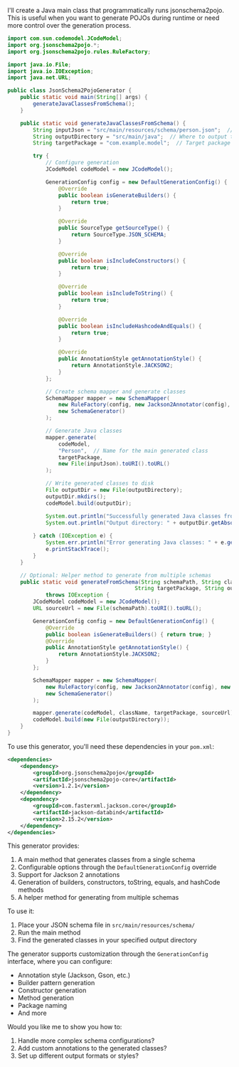 I'll create a Java main class that programmatically runs jsonschema2pojo. This is useful when you want to generate POJOs during runtime or need more control over the generation process.



```java
import com.sun.codemodel.JCodeModel;
import org.jsonschema2pojo.*;
import org.jsonschema2pojo.rules.RuleFactory;

import java.io.File;
import java.io.IOException;
import java.net.URL;

public class JsonSchema2PojoGenerator {
    public static void main(String[] args) {
        generateJavaClassesFromSchema();
    }

    public static void generateJavaClassesFromSchema() {
        String inputJson = "src/main/resources/schema/person.json";  // Your schema location
        String outputDirectory = "src/main/java";  // Where to output the generated classes
        String targetPackage = "com.example.model";  // Target package for generated classes

        try {
            // Configure generation
            JCodeModel codeModel = new JCodeModel();

            GenerationConfig config = new DefaultGenerationConfig() {
                @Override
                public boolean isGenerateBuilders() {
                    return true;
                }

                @Override
                public SourceType getSourceType() {
                    return SourceType.JSON_SCHEMA;
                }

                @Override
                public boolean isIncludeConstructors() {
                    return true;
                }

                @Override
                public boolean isIncludeToString() {
                    return true;
                }

                @Override
                public boolean isIncludeHashcodeAndEquals() {
                    return true;
                }

                @Override
                public AnnotationStyle getAnnotationStyle() {
                    return AnnotationStyle.JACKSON2;
                }
            };

            // Create schema mapper and generate classes
            SchemaMapper mapper = new SchemaMapper(
                new RuleFactory(config, new Jackson2Annotator(config), new SchemaStore()),
                new SchemaGenerator()
            );

            // Generate Java classes
            mapper.generate(
                codeModel,
                "Person",  // Name for the main generated class
                targetPackage,
                new File(inputJson).toURI().toURL()
            );

            // Write generated classes to disk
            File outputDir = new File(outputDirectory);
            outputDir.mkdirs();
            codeModel.build(outputDir);

            System.out.println("Successfully generated Java classes from JSON Schema!");
            System.out.println("Output directory: " + outputDir.getAbsolutePath());
            
        } catch (IOException e) {
            System.err.println("Error generating Java classes: " + e.getMessage());
            e.printStackTrace();
        }
    }

    // Optional: Helper method to generate from multiple schemas
    public static void generateFromSchema(String schemaPath, String className, 
                                        String targetPackage, String outputDirectory) 
            throws IOException {
        JCodeModel codeModel = new JCodeModel();
        URL sourceUrl = new File(schemaPath).toURI().toURL();

        GenerationConfig config = new DefaultGenerationConfig() {
            @Override
            public boolean isGenerateBuilders() { return true; }
            @Override
            public AnnotationStyle getAnnotationStyle() { 
                return AnnotationStyle.JACKSON2; 
            }
        };

        SchemaMapper mapper = new SchemaMapper(
            new RuleFactory(config, new Jackson2Annotator(config), new SchemaStore()),
            new SchemaGenerator()
        );

        mapper.generate(codeModel, className, targetPackage, sourceUrl);
        codeModel.build(new File(outputDirectory));
    }
}

```

To use this generator, you'll need these dependencies in your `pom.xml`:

```xml
<dependencies>
    <dependency>
        <groupId>org.jsonschema2pojo</groupId>
        <artifactId>jsonschema2pojo-core</artifactId>
        <version>1.2.1</version>
    </dependency>
    <dependency>
        <groupId>com.fasterxml.jackson.core</groupId>
        <artifactId>jackson-databind</artifactId>
        <version>2.15.2</version>
    </dependency>
</dependencies>
```

This generator provides:

1. A main method that generates classes from a single schema
2. Configurable options through the `DefaultGenerationConfig` override
3. Support for Jackson 2 annotations
4. Generation of builders, constructors, toString, equals, and hashCode methods
5. A helper method for generating from multiple schemas

To use it:

1. Place your JSON schema file in `src/main/resources/schema/`
2. Run the main method
3. Find the generated classes in your specified output directory

The generator supports customization through the `GenerationConfig` interface, where you can configure:
- Annotation style (Jackson, Gson, etc.)
- Builder pattern generation
- Constructor generation
- Method generation
- Package naming
- And more

Would you like me to show you how to:
1. Handle more complex schema configurations?
2. Add custom annotations to the generated classes?
3. Set up different output formats or styles?

